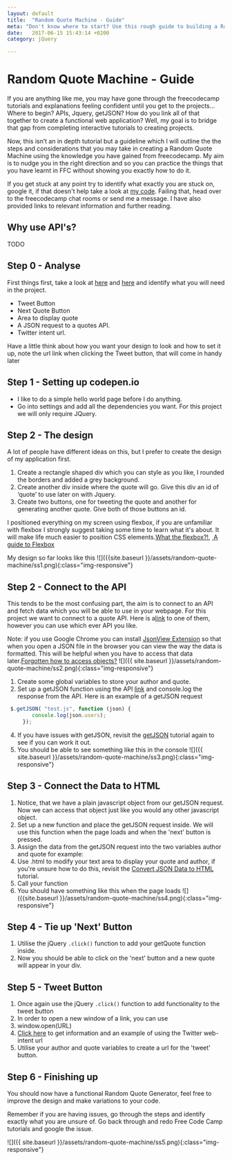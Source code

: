 ```yaml
---
layout: default
title:  "Random Quote Machine - Guide"
meta: "Don't know where to start? Use this rough guide to building a Random Quote Machine"
date:   2017-06-15 15:43:14 +0200
category: jQuery

---
```


<h1>Random Quote Machine - Guide</h1>

If you are anything like me, you may have gone through the freecodecamp tutorials and explanations feeling confident until you get to the projects... Where to begin? APIs, Jquery, getJSON? How do you link all of that together to create a functional web application? Well, my goal is to bridge that gap from completing interactive tutorials to creating projects.

Now, this isn’t an in depth tutorial but a guideline which I will outline the the steps and considerations that you may take in creating a Random Quote Machine using the knowledge you have gained from freecodecamp. My aim is to nudge you in the right direction and so you can practice the things that you have learnt in FFC without showing you exactly how to do it.

If you get stuck at any point try to identify what exactly you are stuck on, google it, if that doesn't help take a look at [my code](https://codepen.io/mierz/pen/XMPXMa?editors=0011). Failing that, head over to the freecodecamp chat rooms or send me a message. I have also provided links to relevant information and further reading.

## Why use API's?
TODO

## Step 0 - Analyse
First things first, take a look at [here](https://www.freecodecamp.com/challenges/build-a-random-quote-machine) and [here](https://codepen.io/mierz/pen/XMPXMa) and identify what you will need in the project.

- Tweet Button 
- Next Quote Button 
- Area to display quote 
- A JSON request to a quotes API. 
- Twitter intent url. 

Have a little think about how you want your design to look and how to set it up, note the url link when clicking the Tweet button, that will come in handy later

## Step 1 - Setting up codepen.io
- I like to do a simple hello world page before I do anything. 
- Go into settings and add all the dependencies you want. For this project we will only require JQuery. 

## Step 2 - The design
A lot of people have different ideas on this, but I prefer to create the design of my application first. 

1. Create a rectangle shaped div which you can style as you like, I rounded the borders and added a grey background. 
2. Create another div inside where the quote will go. Give this div an id of ‘quote’ to use later on with Jquery. 
3. Create two buttons, one for tweeting the quote and another for generating another quote. Give both of those buttons an id. 

I positioned everything on my screen using flexbox, if you are unfamiliar with flexbox I strongly suggest taking some time to learn what it's about. It will make life much easier to position CSS elements.[What the flexbox?!](https://flexbox.io/), [ A guide to Flexbox](https://css-tricks.com/snippets/css/a-guide-to-flexbox/)

My design so far looks like this 
![]({{site.baseurl }}/assets/random-quote-machine/ss1.png){:class="img-responsive"}


## Step 2 - Connect to the API
This tends to be the most confusing part, the aim is to connect to an API and fetch data which you will be able to use in your webpage. For this project we want to connect to a quote API. Here is a[link](https://api.forismatic.com/api/1.0/?method=getQuote&lang=en&format=jsonp&jsonp=?) to one of them, however you can use which ever API you like. 

Note: if you use Google Chrome you can install [JsonView Extension](https://chrome.google.com/webstore/detail/jsonview/chklaanhfefbnpoihckbnefhakgolnmc?hl=en) so that when you open a JSON file in the browser you can view the way the data is formatted. This will be helpful when you have to access that data later.[Forgotten how to access objects?](https://www.freecodecamp.com/challenges/accessing-objects-properties-with-the-dot-operator) 
![]({{ site.baseurl }}/assets/random-quote-machine/ss2.png){:class="img-responsive"} 

1. Create some global variables to store your author and quote. 
2. Set up a getJSON function using the API [link](https://api.forismatic.com/api/1.0/?method=getQuote&lang=en&format=jsonp&jsonp=?) and console.log the response from the API. Here is an example of a getJSON request 
```js
 $.getJSON( "test.js", function (json) { 
        console.log(json.users); 
     });
```
   
4. If you have issues with getJSON, revisit the [getJSON](https://www.freecodecamp.com/challenges/get-json-with-the-jquery-getjson-method) tutorial again to see if you can work it out. 
5. You should be able to see something like this in the console 
![]({{ site.baseurl }}/assets/random-quote-machine/ss3.png){:class="img-responsive"}

## Step 3 - Connect the Data to HTML
1. Notice, that we have a plain javascript object from our getJSON request. Now we can access that object just like you would any other javascript object. 
2. Set up a new function and place the getJSON request inside. We will use this function when the page loads and when the 'next' button is pressed. 
3. Assign the data from the getJSON request into the two variables author and quote for example: 
4. Use .html to modify your text area to display your quote and author, if you're unsure how to do this, revisit the [Convert JSON Data to HTML](https://www.freecodecamp.com/challenges/convert-json-data-to-html) tutorial. 
5. Call your function 
6. You should have something like this when the page loads 
![]({{site.baseurl }}/assets/random-quote-machine/ss4.png){:class="img-responsive"}

## Step 4 - Tie up 'Next' Button
1. Utilise the jQuery ```.click()``` function to add your getQuote function inside. 
2. Now you should be able to click on the 'next' button and a new quote will appear in your div. 

## Step 5 - Tweet Button
1. Once again use the jQuery ```.click()``` function to add functionality to the tweet button 
2. In order to open a new window of a link, you can use 
3. window.open(URL) 
4. [Click here](https://dev.twitter.com/web/tweet-button/web-intent) to get information and an example of using the Twitter web-intent url 
5. Utilise your author and quote variables to create a url for the 'tweet' button. 

## Step 6 - Finishing up
You should now have a functional Random Quote Generator, feel free to improve the design and make variations to your code.

Remember if you are having issues, go through the steps and identify exactly what you are unsure of. Go back through and redo Free Code Camp tutorials and google the issue.

![]({{ site.baseurl }}/assets/random-quote-machine/ss5.png){:class="img-responsive"}

 